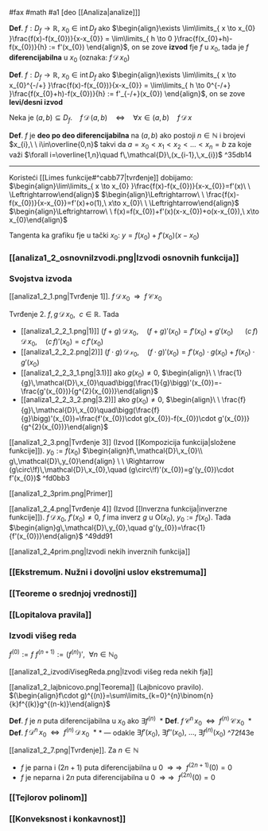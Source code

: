 #fax #math #a1 [deo [[Analiza|analize]]]
$\:$

 **Def**. $f: D_{f}\to \mathbb{R},\ x_{0}\in \mathrm{int}\,D_{f}$
 ako $\begin{align}\exists \lim\limits_{ x \to x_{0} }\frac{f(x)-f(x_{0})}{x-x_{0}} = \lim\limits_{ h \to 0 }\frac{f(x_{0}+h)-f(x_{0})}{h} := f'(x_{0}) \end{align}$,
 on se zove **izvod** fje $f$ u $x_{0}$, tada je $f$ **diferencijabilna** u $x_0$ (oznaka: $f\,\mathcal{D}\,x_{0}$)

 **Def**. $f: D_{f}\to \mathbb{R},\ x_{0}\in \mathrm{int}\,D_{f}$
 ako $\begin{align}\exists \lim\limits_{ x \to x_{0}^{-/+} }\frac{f(x)-f(x_{0})}{x-x_{0}} = \lim\limits_{ h \to 0^{-/+} }\frac{f(x_{0}+h)-f(x_{0})}{h} := f'_{-/+}(x_{0}) \end{align}$,
 on se zove **levi/desni izvod**

Neka je $(a,\,b)\subseteq D_{f}$. $\ \:$ $f\,\mathcal{D}\,(a,\,b)\quad\Leftrightarrow\quad\forall x\in (a,\,b)\quad f\,\mathcal{D}\,x$ 

**Def**. $f$ je **deo po deo diferencijabilna** na $(a,\,b)$ ako postoji $n\in\mathbb{N}$ i brojevi $x_{i},\ \ i\in\overline{0,n}$ takvi da $a=x_{0}<x_{1}<x_{2}<\dots<x_{n}=b$ za koje važi $\forall i=\overline{1,n}\quad f\,\mathcal{D}\,(x_{i-1},\,x_{i})$ ^35db14
___
Koristeći [[Limes funkcije#^cabb77|tvrđenje]] dobijamo:
$\begin{align}\lim\limits_{ x \to x_{0} }\frac{f(x)-f(x_{0})}{x-x_{0}}=f'(x)\ \ \Leftrightarrow\end{align}$
$\begin{align}\Leftrightarrow\ \ \frac{f(x)-f(x_{0})}{x-x_{0}}=f'(x)+o(1),\ x\to x_{0}\ \ \Leftrightarrow\end{align}$
$\begin{align}\Leftrightarrow\ \ f(x)=f(x_{0})+f'(x)(x-x_{0})+o(x-x_{0}),\ x\to x_{0}\end{align}$

Tangenta ka grafiku fje u tački $x_{0}$:
$y=f(x_{0})+f'(x_{0})(x-x_{0})$

### [[analiza1_2_osnovniIzvodi.png|Izvodi osnovnih funkcija]]
### Svojstva izvoda

[[analiza1_2_1.png|Tvrđenje 1]]. $f\,\mathcal{D}\,x_{0}\ \ \Rightarrow\ \ f\,\mathcal{C}\,x_{0}$

Tvrđenje 2. $f,\,g\,\mathcal{D}\,x_{0}, \ \ c\in \mathbb{R}$. Tada
- [[analiza1_2_2_1.png|1)]] $(f+g)\,\mathcal{D}\,x_{0},\quad(f+g)'(x_{0})=f'(x_{0})+g'(x_{0})$
$\ \ \ \ \ (c\,f)\,\mathcal{D}\,x_{0},\quad(c\,f)'(x_{0})=c\,f'(x_{0})$
- [[analiza1_2_2_2.png|2)]] $(f\cdot g)\,\mathcal{D\,x_{0}},\quad (f\cdot g)'(x_{0})=f'(x_{0})\cdot g(x_{0})+f(x_{0})\cdot g'(x_{0})$
- [[analiza1_2_2_3_1.png|3.1)]] ako $g(x_0)\ne0$, $\begin{align}\ \ \frac{1}{g}\,\mathcal{D}\,x_{0}\quad\bigg(\frac{1}{g}\bigg)'(x_{0})=-\frac{g'(x_{0})}{g^{2}(x_{0})}\end{align}$
- [[analiza1_2_2_3_2.png|3.2)]] ako $g(x_0)\ne0$, $\begin{align}\ \ \frac{f}{g}\,\mathcal{D}\,x_{0}\quad\bigg(\frac{f}{g}\bigg)'(x_{0})=\frac{f'(x_{0})\cdot g(x_{0})-f(x_{0})\cdot g'(x_{0})}{g^{2}(x_{0})}\end{align}$

[[analiza1_2_3.png|Tvrđenje 3]] (Izvod [[Kompozicija funkcija|složene funkcije]]). $y_{0}:=f(x_{0})$
$\begin{align}f\,\mathcal{D}\,x_{0}\\ g\,\mathcal{D}\,y_{0}\end{align} \ \ \Rightarrow (g\circ\!f)\,\mathcal{D}\,x_{0},\quad (g\circ\!f)'(x_{0})=g'(y_{0})\cdot f'(x_{0})$ ^fd0bb3

[[analiza1_2_3prim.png|Primer]]

[[analiza1_2_4.png|Tvrđenje 4]] (Izvod [[Inverzna funkcija|inverzne funkcije]]). $f\,\mathcal{D}\,x_{0},\ f'(x_{0})\ne0,\ f$ ima inverz $g$ u $\mathrm{O}(x_{0}),\ y_{0}:=f(x_{0})$.
Tada $\begin{align}g\,\mathcal{D}\,y_{0},\quad g'(y_{0})=\frac{1}{f'(x_{0})}\end{align}$ ^49dd91

[[analiza1_2_4prim.png|Izvodi nekih inverznih funkcija]]

### [[Ekstremum. Nužni i dovoljni uslov ekstremuma]]

### [[Teoreme o srednjoj vrednosti]]

### [[Lopitalova pravila]]

### Izvodi višeg reda
$f^{(0)}:=f$
$f^{(n+1)}:=\big(f^{(n)}\big)',\ \ \forall n\in\mathbb{N}_{0}$

[[analiza1_2_izvodiVisegReda.png|Izvodi višeg reda nekih fja]]

[[analiza1_2_lajbnicovo.png|Teorema]] (Lajbnicovo pravilo).
$(\begin{align}f\cdot g)^{(n)}=\sum\limits_{k=0}^{n}\binom{n}{k}f^{(k)}g^{(n-k)}\end{align}$

**Def**. $f$ je $n$ puta diferencijabilna u $x_{0}$ ako $\exists f^{(n)}\:\:*$
**Def**. $f\,\mathcal{C}^{n}\,x_{0}\ \ \Leftrightarrow\ \ f^{(n)}\,\mathcal{C}\,x_{0}\:\:*$
**Def**. $f\,\mathcal{D}^{n}\,x_{0}\ \ \Leftrightarrow\ \ f^{(n)}\,\mathcal{D}\,x_{0}\:\:*$
$*$ — odakle $\exists f'(x_{0}),\ \exists f''(x_{0}),\ \dots,\ \exists f^{(n)}(x_{0})$ ^72f43e

[[analiza1_2_7.png|Tvrđenje]]. Za $n \in \mathbb{N}$
- $f$ je parna i $(2n+1)$ puta diferencijabilna u $0\ \ \Rightarrow$
$\Rightarrow\ \ f^{(2n+1)}(0)=0$
- $f$ je neparna i $2n$ puta diferencijabilna u $0\ \ \Rightarrow$
$\Rightarrow\ \ f^{(2n)}(0)=0$

### [[Tejlorov polinom]]

### [[Konveksnost i konkavnost]]